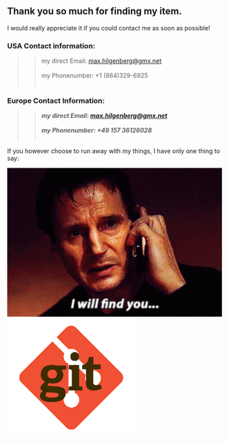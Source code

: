 ## Thank you so much for finding my item.
I would really appreciate it if you could contact me as soon as possible!

### USA Contact information:
>> my direct Email: <max.hilgenberg@gmx.net><br><br>
>> my Phonenumber: +1 (864)329-6925<br><br>

### Europe Contact Information: 
 >> ***my direct Email: <max.hilgenberg@gmx.net>***<br><br>
 >> ***my Phonenumber: +49 157 36126028***<br><br>



If you however choose to run away with my things, I have only one thing to say:

![Gif1](./img/liam-neeson-i-will-find-you.gif)
![Test](./img/iu.png)
